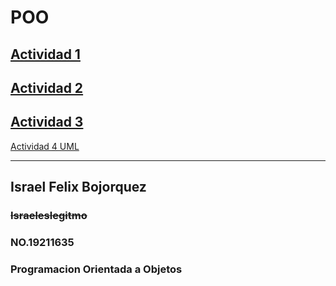 #  POO

[Actividad 1](./Setup/README.md) 
---

[Actividad 2](https://github.com/israeleslegitimo/Programa-basico-de-peliculas)
---

[Actividad 3](https://github.com/israeleslegitimo/Lista_de)
---

[Actividad 4 UML](https://github.com/israeleslegitimo/UML)


***
## Israel Felix Bojorquez


### ~~Israeleslegitmo~~


### NO.19211635 


### Programacion Orientada a Objetos